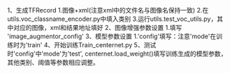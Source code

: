 1、生成TFRecord
     1.图像+xml(注意xml中的文件名与图像名保持一致)
     2.在utils.voc_classname_encoder.py中填入类别
     3.运行utils.test_voc_utils.py，其中对应的图像，xml和结果地址填好
2、图像增强参数设置
     1.填写 'image_augmentor_config'
3、模型参数设置
     1.'config'填写：注意'mode'在训练时为'train'
4、开始训练Train_centernet.py
5、测试时'config'中'mode'为'test', centernet.load_weight()填写训练生成的模型参数，
   其他类别、阈值等参数相应调整。
